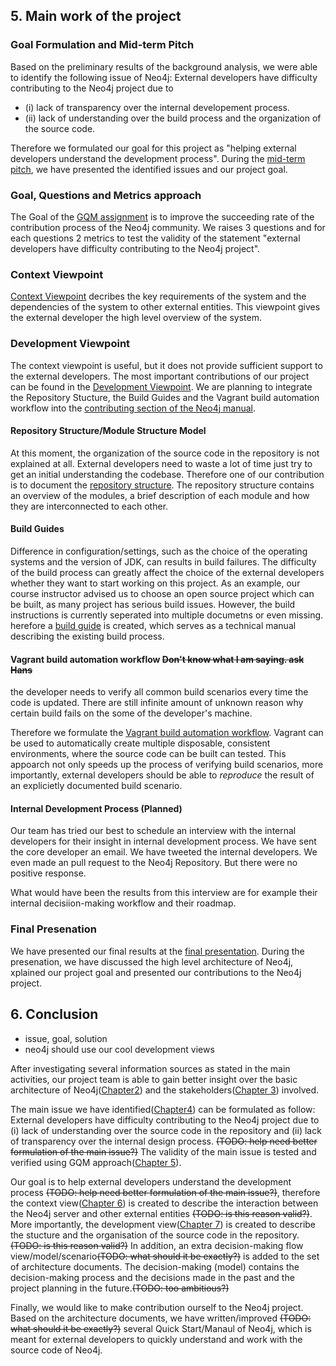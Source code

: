 ## 5. Main work of the project

### Goal Formulation and Mid-term Pitch
Based on the preliminary results of the background analysis, we were able to identify the following issue of Neo4j:
External developers have difficulty contributing to the Neo4j project due to 
* (i) lack of transparency over the internal developement process.
* (ii) lack of understanding over the build process and the organization of the source code.

Therefore we formulated our goal for this project as "helping external developers understand the development process".
During the [mid-term pitch](presentation/pitch/index.html), we have presented the identified issues and our project goal.

### Goal, Questions and Metrics approach
The Goal of the [GQM assignment](Metrics.md) is to improve the succeeding rate of the contribution process of the Neo4j community.
We raises 3 questions and for each questions 2 metrics to test the validity of the statement 
"external developers have difficulty contributing to the Neo4j project".

### Context Viewpoint
[Context Viewpoint](ContextView.md) decribes the key requirements of the system and
the dependencies of the system to other external entities. 
This viewpoint gives the external developer the high level overview of the system.
  
### Development Viewpoint
The context viewpoint is useful, but it does not provide sufficient support to the external developers.
The most important contributions of our project can be found in the [Development Viewpoint](DevelopmentView.md).
We are planning to integrate the Repository Stucture, the Build Guides and the Vagrant build automation workflow 
into the [contributing section of the Neo4j manual](http://docs.neo4j.org/chunked/milestone/community-contributing.html).

#### Repository Structure/Module Structure Model
At this moment, the organization of the source code in the repository is not explained at all.
External developers need to waste a lot of time just try to get an initial understanding the codebase.
Therefore one of our contribution is to document the [repository structure](DevelopmentView.md#module-structure-model).
The repository structure contains an overview of the modules, a brief description of each module and
how they are interconnected to each other.

#### Build Guides
Difference in configuration/settings, such as the choice of the operating systems and the version of JDK, can results in build failures.
The difficulty of the build process can greatly affect the choice of the external developers whether they want to start working on this project.
As an example, our course instructor advised us to choose an open source project which can be built, as many project has serious build issues.
However, the build instructions is currently seperated into multiple documetns or even missing.
herefore a [build guide](build.txt) is created, which serves as a technical manual describing the existing build process.

#### Vagrant build automation workflow ~~Don't know what I am saying. ask Hans~~
the developer needs to verify all common build scenarios every time the code is updated.
There are still infinite amount of unknown reason why certain build fails on the some of the developer's machine.

Therefore we formulate the [Vagrant build automation workflow](where).
Vagrant can be used to automatically create multiple disposable, consistent environments,
where the source code can be built can tested.
This appoarch not only speeds up the process of verifying build scenarios, more importantly,
external developers should be able to *reproduce* the result of an explicietly documented build scenario.

#### Internal Development Process (Planned)
Our team has tried our best to schedule an interview with the internal developers for their insight in internal development process.
We have sent the core developer an email.
We have tweeted the internal developers.
We even made an pull request to the Neo4j Repository. But there were no positive response.

What would have been the results from this interview are 
for example their internal decisiion-making workflow and their roadmap.

### Final Presenation
We have presented our final results at the [final presentation](presentation/final/index.html). 
During the presenation, we have discussed the high level architecture of Neo4j, xplained our project goal 
and presented our contributions to the Neo4j project.

## 6. Conclusion
 - issue, goal, solution
 - neo4j should use our cool development views

After investigating several information sources as stated in the main activities, 
our project team is able to gain better insight over the basic architecture of Neo4j([Chapter2](Sketches.md))
and the stakeholders([Chapter 3](Stakeholders.md)) involved.

The main issue we have identified([Chapter4](MainIssue.md)) can be formulated as follow: 
External developers have difficulty contributing to the Neo4j project due to 
(i) lack of understanding over the source code in the repository and 
(ii) lack of transparency over the internal design process. ~~(TODO: help need better formulation of the main issue?)~~ 
The validity of the main issue is tested and verified using GQM approach([Chapter 5](Metrics.md)).

Our goal is to help external developers understand the development process ~~(TODO: help need better formulation of the main issue?)~~, 
therefore the context view([Chapter 6](ContextView.md)) is created to describe 
the interaction between the Neo4j server and other external entities ~~(TODO: is this reason valid?)~~. 
More importantly, the development view([Chapter 7](DevelopmentView.md)) is created to describe 
the stucture and the organisation of the source code in the repository. ~~(TODO: is this reason valid?)~~ 
In addition, an extra decision-making flow view/model/scenario~~(TODO: what should it be exactly?)~~ is added to the set of architecture documents. 
The decision-making (model) contains the decision-making process and the decisions made in the past and the project planning in the future.~~(TODO: too ambitious?)~~

Finally, we would like to make contribution ourself to the Neo4j project. 
Based on the architecture documents, we have written/improved ~~(TODO: what should it be exactly?)~~ 
several Quick Start/Manaul of Neo4j, which is meant for external developers to quickly understand and work with the source code of Neo4j.
